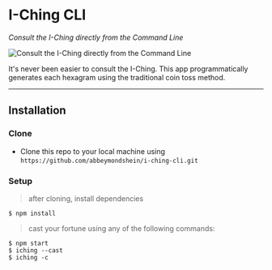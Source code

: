 # I-Ching CLI
*Consult the I-Ching directly from the Command Line*

![Consult the I-Ching directly from the Command Line](/gifs/casting2-lg.gif "Consult the I-Ching directly from the Command Line")

It's never been easier to consult the I-Ching. This app programmatically generates each hexagram using the traditional coin toss method.

---

## Installation

### Clone

- Clone this repo to your local machine using `https://github.com/abbeymondshein/i-ching-cli.git`

### Setup


> after cloning, install dependencies

```shell
$ npm install
```

> cast your fortune using any of the following commands:

```shell
$ npm start
$ iching --cast
$ iching -c
```
